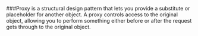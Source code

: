 ###Proxy is a structural design pattern that lets you provide a substitute or placeholder for another object. A proxy controls access to the original object, allowing you to perform something either before or after the request gets through to the original object.

